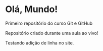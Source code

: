 # Olá, Mundo!
 Primeiro repositório do curso Git e GitHub

 Repositório criado durante uma aula ao vivo!
 
 Testando adição de linha no site.
